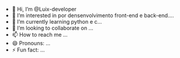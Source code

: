 - 👋 Hi, I’m @Luix-developer
- 👀 I’m interested in por densenvolvimento front-end e back-end....
- 🌱 I’m currently learning python e c...
- 💞️ I’m looking to collaborate on ...
- 📫 How to reach me ...
- 😄 Pronouns: ...
- ⚡ Fun fact: ...

<!---
Luix-developer/Luix-developer is a ✨ special ✨ repository because its `README.md` (this file) appears on your GitHub profile.
You can click the Preview link to take a look at your changes.
--->
